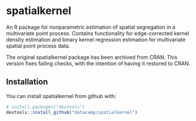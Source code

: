 # spatialkernel

An R package for nonparametric estimation of spatial segregation in a multivariate point process. Contains functionality for edge-corrected kernel density estimation and binary kernel regression estimation for multivariate spatial point process data.

The original spatialkernel package has been archived from CRAN. This version
fixes failing checks, with the intention of having it restored to CRAN.

## Installation

You can install spatialkernel from github with:

``` r
# install.packages("devtools")
devtools::install_github("datacamp/spatialkernel")
```

